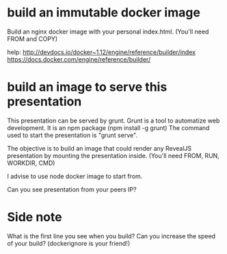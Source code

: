 # build an immutable docker image

Build an nginx docker image with your personal index.html.
(You'll need FROM and COPY)

help:
http://devdocs.io/docker~1.12/engine/reference/builder/index
https://docs.docker.com/engine/reference/builder/

# build an image to serve this presentation

This presentation can be served by grunt.
Grunt is a tool to automatize web development.
It is an npm package (npm install -g grunt)
The command used to start the presentation is "grunt serve".

The objective is to build an image that could render any RevealJS presentation by mounting the presentation inside.
(You'll need FROM, RUN, WORKDIR, CMD)

I advise to use node docker image to start from.

Can you see presentation from your peers IP?

# Side note

What is the first line you see when you build?
Can you increase the speed of your build?
(dockerignore is your friend!)
